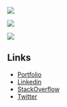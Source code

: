 ![](https://github-readme-stats.vercel.app/api?username=denisrudnei&show_icons=true&count_private=true&theme=dracula)

![](https://github-readme-stats.vercel.app/api/wakatime?username=denisrudnei&theme=dracula)

![](https://github-readme-stats-eight-theta.vercel.app/api/top-langs/?username=denisrudnei&layout=compact&langs_count=8&theme=dracula)

## Links

 - [Portfolio](https://www.denissouza.dev)
 - [Linkedin](https://br.linkedin.com/in/denis-rudnei-de-souza)
 - [StackOverflow](https://pt.stackoverflow.com/users/53279/denis-rudnei-de-souza)
 - [Twitter](https://www.twitter.com/@bm_dns)

<!--
**denisrudnei/denisrudnei** is a ✨ _special_ ✨ repository because its `README.md` (this file) appears on your GitHub profile.

Here are some ideas to get you started:

- 🔭 I’m currently working on ...
- 🌱 I’m currently learning ...
- 👯 I’m looking to collaborate on ...
- 🤔 I’m looking for help with ...
- 💬 Ask me about ...
- 📫 How to reach me: ...
- 😄 Pronouns: ...
- ⚡ Fun fact: ...
-->

